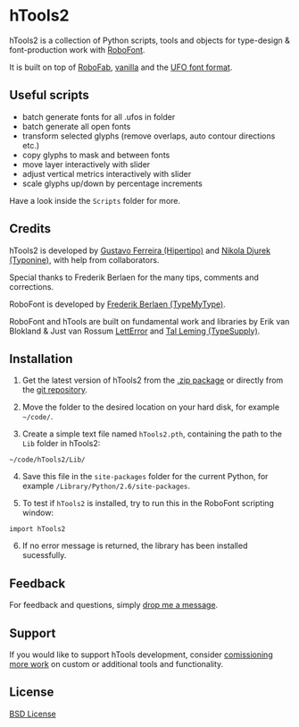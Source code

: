hTools2
=======

hTools2 is a collection of Python scripts, tools and objects for type-design & font-production work with [RoboFont](http://robofont.com).

It is built on top of [RoboFab](http://robofag.org), [vanilla](http://code.typesupply.com/wiki/Vanilla) and the [UFO font format](http://unifiedfontobject.org/).


Useful scripts
--------------

- batch generate fonts for all .ufos in folder
- batch generate all open fonts
- transform selected glyphs (remove overlaps, auto contour directions etc.)
- copy glyphs to mask and between fonts
- move layer interactively with slider
- adjust vertical metrics interactively with slider
- scale glyphs up/down by percentage increments

Have a look inside the `Scripts` folder for more.


Credits
-------

hTools2 is developed by [Gustavo Ferreira (Hipertipo)](http://hipertipo.com) and [Nikola Djurek (Typonine)](http://typonine.com), with help from collaborators.

Special thanks to Frederik Berlaen for the many tips, comments and corrections.

RoboFont is developed by [Frederik Berlaen (TypeMyType)](http://typemytype.com).

RoboFont and hTools are built on fundamental work and libraries by Erik van Blokland & Just van Rossum [LettError](http://letterror.com) and [Tal Leming (TypeSupply)](http://typesupply.com).


Installation
------------

1. Get the latest version of hTools2 from the [.zip package](https://github.com/gferreira/hTools2/zipball/master) or directly from the [git repository](https://github.com/gferreira/hTools2).

2. Move the folder to the desired location on your hard disk, for example `~/code/`.

3. Create a simple text file named `hTools2.pth`, containing the path to the `Lib` folder in hTools2: 

```
~/code/hTools2/Lib/
```

4. Save this file in the `site-packages` folder for the current Python, for example `/Library/Python/2.6/site-packages`.

5. To test if `hTools2` is installed, try to run this in the RoboFont scripting window:

```
import hTools2
```
    
6. If no error message is returned, the library has been installed sucessfully.


Feedback
--------

For feedback and questions, simply [drop me a message](mailto:gustavo@hipertipo.com).


Support
-------

If you would like to support hTools development, consider [comissioning more work](mailto:gustavo@hipertipo.com?subject=custom-scripts-and-tools) on custom or additional tools and functionality.


License
-------

[BSD License](http://www.opensource.org/licenses/bsd-license.php)

